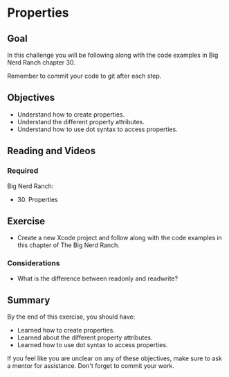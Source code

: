 # Properties

## Goal

In this challenge you will be following along with the code examples in Big Nerd Ranch chapter 30.

Remember to commit your code to git after each step.

## Objectives

* Understand how to create properties.
* Understand the different property attributes.
* Understand how to use dot syntax to access properties.

## Reading and Videos

### Required

Big Nerd Ranch:

* 30\. Properties

## Exercise

* Create a new Xcode project and follow along with the code examples in this chapter of The Big Nerd Ranch.


### Considerations

* What is the difference between readonly and readwrite?

## Summary

By the end of this exercise, you should have:

* Learned how to create properties.
* Learned about the different property attributes.
* Learned how to use dot syntax to access properties.

If you feel like you are unclear on any of these objectives, make sure to ask a mentor for assistance. Don't forget to commit your work.
